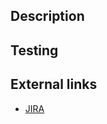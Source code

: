 ## Description
<!-- Provide a summary of what the PR does and why it is being submitted. -->

## Testing
<!-- Describe how the changes have been tested. Provide test instructions or details. -->

## External links
<!-- Any related external links can be added here. Please include the Jira number if it applies to the changes. -->

- [JIRA](https://hashicorp.atlassian.net/browse/xxxx)
